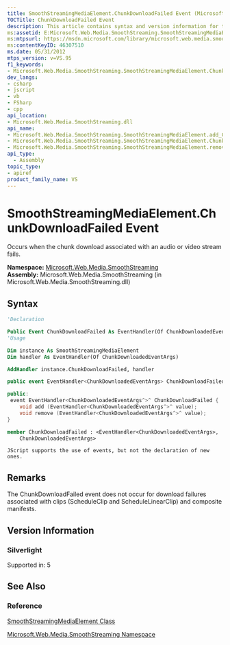 ```yaml
---
title: SmoothStreamingMediaElement.ChunkDownloadFailed Event (Microsoft.Web.Media.SmoothStreaming)
TOCTitle: ChunkDownloadFailed Event
description: This article contains syntax and version information for the SmoothStreamingMediaElement.ChunkDownloadFailed event.
ms:assetid: E:Microsoft.Web.Media.SmoothStreaming.SmoothStreamingMediaElement.ChunkDownloadFailed
ms:mtpsurl: https://msdn.microsoft.com/library/microsoft.web.media.smoothstreaming.smoothstreamingmediaelement.chunkdownloadfailed(v=VS.95)
ms:contentKeyID: 46307510
ms.date: 05/31/2012
mtps_version: v=VS.95
f1_keywords:
- Microsoft.Web.Media.SmoothStreaming.SmoothStreamingMediaElement.ChunkDownloadFailed
dev_langs:
- csharp
- jscript
- vb
- FSharp
- cpp
api_location:
- Microsoft.Web.Media.SmoothStreaming.dll
api_name:
- Microsoft.Web.Media.SmoothStreaming.SmoothStreamingMediaElement.add_ChunkDownloadFailed
- Microsoft.Web.Media.SmoothStreaming.SmoothStreamingMediaElement.ChunkDownloadFailed
- Microsoft.Web.Media.SmoothStreaming.SmoothStreamingMediaElement.remove_ChunkDownloadFailed
api_type:
  - Assembly
topic_type:
- apiref
product_family_name: VS
---
```


# SmoothStreamingMediaElement.ChunkDownloadFailed Event

Occurs when the chunk download associated with an audio or video stream fails.

**Namespace:**  [Microsoft.Web.Media.SmoothStreaming](microsoft-web-media-smoothstreaming-namespace_1.md)  
**Assembly:**  Microsoft.Web.Media.SmoothStreaming (in Microsoft.Web.Media.SmoothStreaming.dll)

## Syntax

```vb
'Declaration

Public Event ChunkDownloadFailed As EventHandler(Of ChunkDownloadedEventArgs)
'Usage

Dim instance As SmoothStreamingMediaElement
Dim handler As EventHandler(Of ChunkDownloadedEventArgs)

AddHandler instance.ChunkDownloadFailed, handler
```

```csharp
public event EventHandler<ChunkDownloadedEventArgs> ChunkDownloadFailed
```

```cpp
public:
 event EventHandler<ChunkDownloadedEventArgs^>^ ChunkDownloadFailed {
    void add (EventHandler<ChunkDownloadedEventArgs^>^ value);
    void remove (EventHandler<ChunkDownloadedEventArgs^>^ value);
}
```

``` fsharp
member ChunkDownloadFailed : <EventHandler<ChunkDownloadedEventArgs>,
    ChunkDownloadedEventArgs>
```

```jscript
JScript supports the use of events, but not the declaration of new ones.
```

## Remarks

The ChunkDownloadFailed event does not occur for download failures associated with clips (ScheduleClip and ScheduleLinearClip) and composite manifests.

## Version Information

### Silverlight

Supported in: 5  

## See Also

### Reference

[SmoothStreamingMediaElement Class](smoothstreamingmediaelement-class-microsoft-web-media-smoothstreaming_1.md)

[Microsoft.Web.Media.SmoothStreaming Namespace](microsoft-web-media-smoothstreaming-namespace_1.md)
